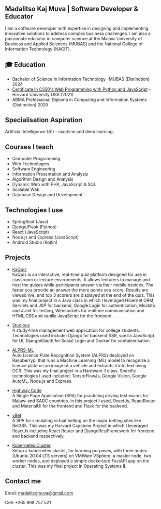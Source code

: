 ## Madalitso Kaj Muva | Software Developer & Educator

<!--
**v2-kaj/v2-kaj** is a ✨ _special_ ✨ repository because its `README.md` (this file) appears on your GitHub profile.

Here are some ideas to get you started:

- 🔭 I’m currently working on ...
- 🌱 I’m currently learning ...
- 👯 I’m looking to collaborate on ...
- 🤔 I’m looking for help with ...
- 💬 Ask me about ...
- 📫 How to reach me: ...
- 😄 Pronouns: ...
- ⚡ Fun fact: ...
-->
I am a software developer with expertise in designing and implementing innovative solutions to address complex business challenges. I am also a passionate educator in computer science at the Malawi University of Business and Applied Sciences (MUBAS) and the National College of Information Technology (NACIT).

## 🎓 Education
- Bachelor of Science in Information Technology -MUBAS (Distinction) 2024
- [Certificate in CS50's Web Programming with Python and JavaScript](https://courses.edx.org/certificates/2a15f5bba65c42e9b6ca202dc19aac07) - Harvard University USA (2021)
- ABMA Professional Diploma in Computing and Information Systems (Distinction) 2020

## Specialisation Aspiration
Artificial Intelligence (AI) - machine and deep learning. 

## Courses I teach
- Computer Programming
- Web Technologies
- Software Engineering
- Information Presentation and Analysis
- Algorithm Design and Analysis
- Dynamic Web with PHP, JavaScript & SQL
- Scalable Web
- Database Design and Development

## Technologies I use
- SpringBoot (Java)
- Django/Flask (Python)
- React (JavaScript)
- Node.js and Express (JavaScript)
- Android Studio (Kotlin)

## Projects
- [KaQuiz](#) <br>
KaQuiz is an interactive, real-time quiz platform designed for use in classroom or lecture environments. It allows lecturers to manage and host the quizes while participants answer via their mobile devices. The faster you provide an answer the more points you score. Results are viewed live, and top 3 scorers are displayed at the end of the quiz. This was my final project in a Java class in which I leveraged Hibernet ORM, Servlets and JSP for backend, Google Login for authentication, Mockito and JUnit for testing, Websockets for realtime communication and HTML,CSS and vanilla JavaScript for the frontend.

- [Studious](https://studious.pythonanywhere.com/) <br>
A study-time management web application for college students. Technologies used include: Django for backend SSR, vanilla JavaScript for UI, DjangoAllauth for Social Login and Docker for containerisation. <br>
- [ALPRS-ML](http://localhost/app/html/)<br>
Auto Licence Plate Recognition System (ALPRS) deployed on Raspberrypi that runs a Machine Learning (ML) model to recognize a licence plate on an image of a vehicle and extracts it into text using OCR. This was my final project in a Hardware II class. Specific technologies I used included: TensorFlowJs, Google Vision, Google AutoML, Node.js and Express. <br> 
- [Highway Code](https://highwaycode-fbd3e.web.app/)<br>
A Single Page Application (SPA) for practicing driving test exams for Malawi and SADC countries. In this project I used, ReactJs, ReactRouter and MaterialUI for the frontend and Flask for the backend.
- [vBet](https://youtu.be/LQJeUnLR6Hc) <br>
A SPA for simulating virtual betting on the major betting sites like Bet365. This was my Harvard Capstone Project in which I leveraged ReactJs including React Router and DjangoRestFramework for frontend and backend respectively.
- [Kubernetes Cluster]() <br>
Setup a kubernetes cluster, for learning purposes, with three nodes (Ubuntu 20.04 LTS servers) on VMWare VSphere: a master node, two worker nodes, and deployed a simple dockerized FastAPI app on the cluster. This was my final project in Operating Systems II. 

## Contact me
Email: madalitsomuva@gmail.com<br>

Cell: +265 998 757 521
